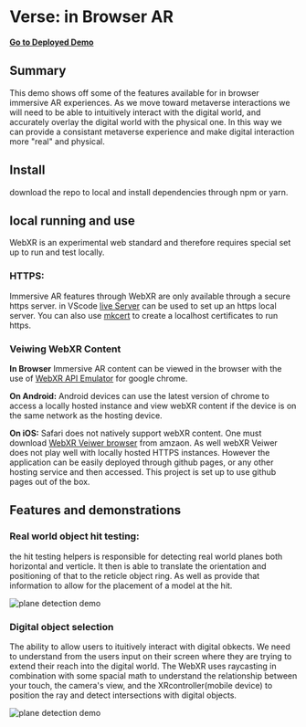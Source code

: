 # Verse: in Browser AR
**[Go to Deployed Demo](https://jakejustlearning.github.io/Lizard/src/index.html)**

## Summary

This demo shows off some of the features available for in browser immersive AR experiences. As we move toward metaverse interactions we will need to be able to intuitively interact with the digital world, and accurately overlay the digital world with the physical one. In this way we can provide a consistant metaverse experience and make digital interaction more "real" and physical.

## Install

download the repo to local and install dependencies through npm or yarn.

## local running and use

WebXR is an experimental web standard and therefore requires special set up to run and test locally.

### HTTPS:

Immersive AR features through WebXR are only available through a secure https server. in VScode [live Server](https://marketplace.visualstudio.com/items?itemName=ritwickdey.LiveServer) can be used to set up an https local server. You can also use [mkcert](https://github.com/FiloSottile/mkcert) to create a localhost certificates to run https.

### Veiwing WebXR Content

**In Browser** Immersive AR content can be viewed in the browser with the use of [WebXR API Emulator](https://chrome.google.com/webstore/detail/webxr-api-emulator/mjddjgeghkdijejnciaefnkjmkafnnje?hl=en#:~:text=WebXR%20Emulator%20extension%20enables%20users,with%20their%20controllers%20to%20emulate.) for google chrome.

**On Android:** Android devices can use the latest version of chrome to access a locally hosted instance and view webXR content if the device is on the same network as the hosting device.

**On iOS:** Safari does not natively support webXR content. One must download [WebXR Veiwer browser](https://apps.apple.com/us/app/webxr-viewer/id1295998056) from amzaon. As well webXR Veiwer does not play well with locally hosted HTTPS instances. However the application can be easily deployed through github pages, or any other hosting service and then accessed. This project is set up to use github pages out of the box.

## Features and demonstrations

### Real world object hit testing:

the hit testing helpers is responsible for detecting real world planes both horizontal and verticle. It then is able to translate the orientation and positioning of that to the reticle object ring. As well as provide that information to allow for the placement of a model at the hit.

![plane detection demo](https://github.com/JakeJustLearning/Lizard/blob/main/src/assets/demoGifs/planeDetection.gif)

### Digital object selection

The ability to allow users to ituitively interact with digital obkects. We need to understand from the users input on their screen where they are trying to extend their reach into the digital world. The WebXR uses raycasting in combination with some spacial math to understand the relationship between your touch, the camera's view, and the XRcontroller(mobile device) to position the ray and detect intersections with digital objects.

![plane detection demo](https://github.com/JakeJustLearning/Lizard/blob/main/src/assets/demoGifs/touchInteraction.gif)

